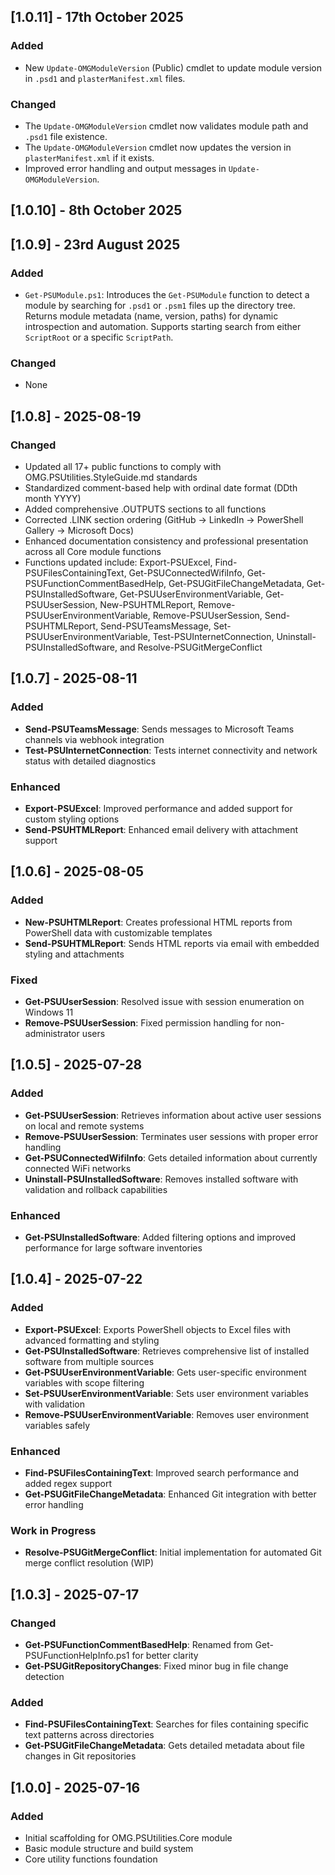 ## [1.0.11] - 17th October 2025
### Added
- New `Update-OMGModuleVersion` (Public) cmdlet to update module version in `.psd1` and `plasterManifest.xml` files.

### Changed
- The `Update-OMGModuleVersion` cmdlet now validates module path and `.psd1` file existence.
- The `Update-OMGModuleVersion` cmdlet now updates the version in `plasterManifest.xml` if it exists.
- Improved error handling and output messages in `Update-OMGModuleVersion`.

## [1.0.10] - 8th October 2025

## [1.0.9] - 23rd August 2025
### Added
- `Get-PSUModule.ps1`: Introduces the `Get-PSUModule` function to detect a module by searching for `.psd1` or `.psm1` files up the directory tree. Returns module metadata (name, version, paths) for dynamic introspection and automation. Supports starting search from either `ScriptRoot` or a specific `ScriptPath`.

### Changed
- None

## [1.0.8] - 2025-08-19
### Changed
- Updated all 17+ public functions to comply with OMG.PSUtilities.StyleGuide.md standards
- Standardized comment-based help with ordinal date format (DDth month YYYY)
- Added comprehensive .OUTPUTS sections to all functions
- Corrected .LINK section ordering (GitHub → LinkedIn → PowerShell Gallery → Microsoft Docs)
- Enhanced documentation consistency and professional presentation across all Core module functions
- Functions updated include: Export-PSUExcel, Find-PSUFilesContainingText, Get-PSUConnectedWifiInfo, Get-PSUFunctionCommentBasedHelp, Get-PSUGitFileChangeMetadata, Get-PSUInstalledSoftware, Get-PSUUserEnvironmentVariable, Get-PSUUserSession, New-PSUHTMLReport, Remove-PSUUserEnvironmentVariable, Remove-PSUUserSession, Send-PSUHTMLReport, Send-PSUTeamsMessage, Set-PSUUserEnvironmentVariable, Test-PSUInternetConnection, Uninstall-PSUInstalledSoftware, and Resolve-PSUGitMergeConflict

## [1.0.7] - 2025-08-11
### Added
- **Send-PSUTeamsMessage**: Sends messages to Microsoft Teams channels via webhook integration
- **Test-PSUInternetConnection**: Tests internet connectivity and network status with detailed diagnostics

### Enhanced
- **Export-PSUExcel**: Improved performance and added support for custom styling options
- **Send-PSUHTMLReport**: Enhanced email delivery with attachment support

## [1.0.6] - 2025-08-05
### Added
- **New-PSUHTMLReport**: Creates professional HTML reports from PowerShell data with customizable templates
- **Send-PSUHTMLReport**: Sends HTML reports via email with embedded styling and attachments

### Fixed
- **Get-PSUUserSession**: Resolved issue with session enumeration on Windows 11
- **Remove-PSUUserSession**: Fixed permission handling for non-administrator users

## [1.0.5] - 2025-07-28
### Added
- **Get-PSUUserSession**: Retrieves information about active user sessions on local and remote systems
- **Remove-PSUUserSession**: Terminates user sessions with proper error handling
- **Get-PSUConnectedWifiInfo**: Gets detailed information about currently connected WiFi networks
- **Uninstall-PSUInstalledSoftware**: Removes installed software with validation and rollback capabilities

### Enhanced
- **Get-PSUInstalledSoftware**: Added filtering options and improved performance for large software inventories

## [1.0.4] - 2025-07-22
### Added
- **Export-PSUExcel**: Exports PowerShell objects to Excel files with advanced formatting and styling
- **Get-PSUInstalledSoftware**: Retrieves comprehensive list of installed software from multiple sources
- **Get-PSUUserEnvironmentVariable**: Gets user-specific environment variables with scope filtering
- **Set-PSUUserEnvironmentVariable**: Sets user environment variables with validation
- **Remove-PSUUserEnvironmentVariable**: Removes user environment variables safely

### Enhanced
- **Find-PSUFilesContainingText**: Improved search performance and added regex support
- **Get-PSUGitFileChangeMetadata**: Enhanced Git integration with better error handling

### Work in Progress
- **Resolve-PSUGitMergeConflict**: Initial implementation for automated Git merge conflict resolution (WIP)

## [1.0.3] - 2025-07-17
### Changed
- **Get-PSUFunctionCommentBasedHelp**: Renamed from Get-PSUFunctionHelpInfo.ps1 for better clarity
- **Get-PSUGitRepositoryChanges**: Fixed minor bug in file change detection

### Added
- **Find-PSUFilesContainingText**: Searches for files containing specific text patterns across directories
- **Get-PSUGitFileChangeMetadata**: Gets detailed metadata about file changes in Git repositories

## [1.0.0] - 2025-07-16
### Added
- Initial scaffolding for OMG.PSUtilities.Core module
- Basic module structure and build system
- Core utility functions foundation
